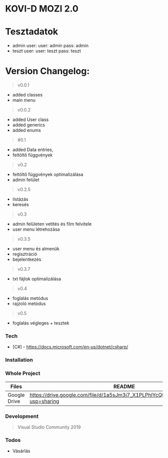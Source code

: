 # KOVI-D MOZI 2.0


# Tesztadatok
  - admin user: user: admin pass: admin
  - teszt user:  user: teszt pass: teszt


# Version Changelog:
> v0.0.1
 - added classes
 - main menu
> v0.0.2
  - added User class
  - added generics
  - added enums
>#0.1
  - added Data entries,
  - feltöltő függvények
>v0.2
  - feltöltő függvények optimalizálása
  - admin felület
>v0.2.5
  - listázás
  - keresés
>v0.3
  - admin felületen vetítés és film felvitele
  - user menu létrehozása
>v0.3.5
  - user menu és almenük
  - regisztráció
  - bejelentkezés
>v0.3.7
  - txt fájlok optimalizálása
>v0.4
  - foglalás metódus
  - rajzoló metódus
>v0.5 
  - foglalás végleges + tesztek

### Tech
* [C#] - https://docs.microsoft.com/en-us/dotnet/csharp/

### Installation


### Whole Project

| Files | README |
| ------ | ------ |
| Google Drive | https://drive.google.com/file/d/1a5sJm3j7_X1PLPhlYcQtnMdLDoBGQa5e/view?usp=sharing |

### Development

>Visual Studio Community 2019


### Todos

 - Vásárlás
